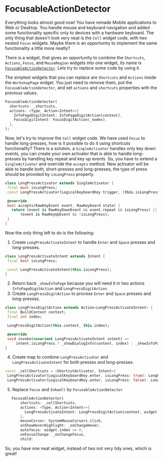 # FocusableActionDetector

Everything looks almost good now! You have remade Mobile applications to Web or Desktop. You handle mouse and keyboard navigation and added some functionality specific only to devices with a hardware keyboard. The only thing that doesn't look very neat is the `Сell` widget code, with two nested `Focus` widgets. Maybe there is an opportunity to implement the same functionality a little more neatly?

There is a widget, that gives an opportunity to combine the `Shortcuts`, `Actions`, `Focus`, and `MouseRegion` widgets into one widget, its name is [`FocusableActionDetector`](https://api.flutter.dev/flutter/widgets/FocusableActionDetector-class.html). Lets try to replace some code by using it.

The simplest widgets that you can replace are `Shortcuts` and `Actions` inside the `WorkshopPage` widget. You just need to remove them, put the `FocusableActionDetector`, and set `actions` and `shortcuts` properties with the previous values.

```dart
FocusableActionDetector(
  shortcuts: _shortcuts,
  actions: <Type, Action<Intent>>{
    InfoPageDigitIntent: InfoPageDigitAction(context),
    FocusDigitIntent: FocusDigitAction(_nodes),
  },
);
```

Now, let's try to improve the `Cell` widget code. We have used `Focus` to handle long-presses, how is it possible to do it using shortcuts functionality? There is a solution, a `SingleActivator` handles only key down events, you can create your own activator that is able to handle long-presses by handling key repeat and key up events. So, you have to extend a `SingleActivator` and override the `accepts` method. New activator will be able to handle both, short-presses and long-preeses, the type of press should be provided by `isLongPress` property.
```dart
class LongPressActivator extends SingleActivator {
 final bool isLongPress;
 const LongPressActivator(LogicalKeyboardKey trigger, {this.isLongPress = false}) : super(trigger);

 @override
 bool accepts(RawKeyEvent event, RawKeyboard state) {
   return (event is RawKeyDownEvent && event.repeat && isLongPress) ||
       (event is RawKeyUpEvent && !isLongPress);
 }
}
```

Now the only thing left to do is the following:

1. Create `LongPressActivateIntent` to handle `Enter` and `Space` presses and long-presses.
```dart
class LongPressActivateIntent extends Intent {
 final bool isLongPress;

 const LongPressActivateIntent(this.isLongPress);
}
```
2. Return back `_showInfoPage` because you will need it in two actions `InfoPageDigitAction` and `LongPressDigitAction`.
3. Create `LongPressDigitAction` to process `Enter` and `Space` presses and long-presses.
```dart
class LongPressDigitAction extends Action<LongPressActivateIntent> {
 final BuildContext context;
 final int index;

 LongPressDigitAction(this.context, this.index);

 @override
 void invoke(covariant LongPressActivateIntent intent) =>
     intent.isLongPress ? _showDialogInfo(context, index) : _showInfoPage(context, index);
}
```
4. Create map to combine `LongPressActivator` and `LongPressActivateIntent` for both presses and long-presses.
```dart
const _cellShortcuts = <ShortcutActivator, Intent>{
 LongPressActivator(LogicalKeyboardKey.enter, isLongPress: true): LongPressActivateIntent(true),
 LongPressActivator(LogicalKeyboardKey.enter, isLongPress: false): LongPressActivateIntent(false),
```
5. Replace `Focus` and `Inkwell` by `FocusableActionDetector`
```dart
   FocusableActionDetector(
       shortcuts: _cellShortcuts,
       actions: <Type, Action<Intent>>{
         LongPressActivateIntent: LongPressDigitAction(context, widget.index),
       },
       mouseCursor: SystemMouseCursors.click,
       onShowHoverHighlight: _onChangeHover,
       autofocus: widget.index == 0,
       onFocusChange: _onChangeFocus,
       child:
```

So, you have one neat widget, instead of two not very tidy ones, which is great!
